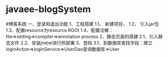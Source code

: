# javaee-blogSystem
#博客系统
一、登录和退出功能
1、工程搭建
1.1、 新建项目，
1.2、 引入jar包
1.3、配置resource为resource ROOt
1.4、配置注解：file=>setting=>compiler=>annotation process
2、静态页面的搭建
2.1、引入静态文件
2.2、安装jrebel进行热部署
3、登陆
3.1、到数据库查找字段：建立loginAction=>loginService=>UserDao查询数据库=>User
